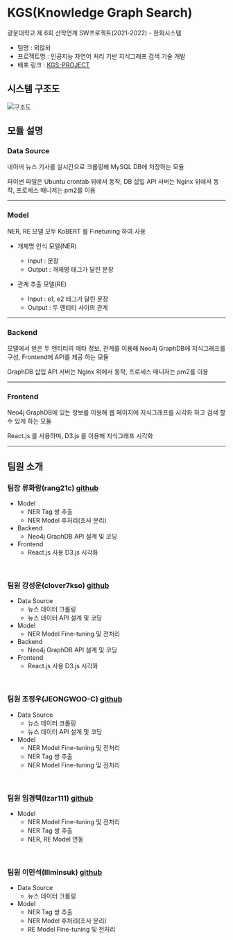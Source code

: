 # KGS(Knowledge Graph Search)
광운대학교 제 6회 산학연계 SW프로젝트(2021-2022) - 한화시스템

- 팀명 : 외않되
- 프로젝트명 : 인공지능 자연어 처리 기반 지식그래프 검색 기술 개발
- 배포 링크 : [KGS-PROJECT](http://kgs-project.ml/)

## 시스템 구조도
![구조도](https://user-images.githubusercontent.com/33370179/170817504-2615caef-e9ea-4da6-8bf6-06b1ccb4147f.svg)

## 모듈 설명
### Data Source

네이버 뉴스 기사를 실시간으로 크롤링해 MySQL DB에 저장하는 모듈

파이썬 파일은 Ubuntu crontab 위에서 동작, DB 삽입 API 서버는 Nginx 위에서 동작, 프로세스 매니저는 pm2를 이용

---
### Model

NER, RE 모델 모두 KoBERT 를 Finetuning 하여 사용
- 개체명 인식 모델(NER)
  - Input : 문장
  - Output : 개체명 태그가 달린 문장

- 관계 추출 모델(RE)
  - Input : e1, e2 태그가 달린 문장
  - Output : 두 엔티티 사이의 관계

---
### Backend

모델에서 받은 두 엔티티의 메타 정보, 관계를 이용해 Neo4j GraphDB에 지식그래프를 구성, Frontend에 API를 제공 하는 모듈

GraphDB 삽입 API 서버는 Nginx 위에서 동작, 프로세스 매니저는 pm2를 이용

---
### Frontend

Neo4j GraphDB에 있는 정보를 이용해 웹 페이지에 지식그래프를 시각화 하고 검색 할 수 있게 하는 모듈

React.js 를 사용하며, D3.js 를 이용해 지식그래프 시각화

---

## 팀원 소개
### 팀장 류화랑(rang21c) [github](https://github.com/rang21c)
- Model
  - NER Tag 쌍 추출
  - NER Model 후처리(조사 분리)
- Backend
  - Neo4j GraphDB API 설계 및 코딩 
- Frontend
  - React.js 사용 D3.js 시각화

<br/>

### 팀원 강성운(clover7kso) [github](https://github.com/clover7kso)
- Data Source
  - 뉴스 데이터 크롤링
  - 뉴스 데이터 API 설계 및 코딩
- Model
  - NER Model Fine-tuning 및 전처리
- Backend
  - Neo4j GraphDB API 설계 및 코딩 
- Frontend
  - React.js 사용 D3.js 시각화

<br/>

### 팀원 조정우(JEONGWOO-C) [github](https://github.com/JEONGWOO-C)
- Data Source
  - 뉴스 데이터 크롤링
  - 뉴스 데이터 API 설계 및 코딩
- Model
  - NER Model Fine-tuning 및 전처리
  - NER Tag 쌍 추출
  - NER Model Fine-tuning 및 전처리

<br/>

### 팀원 임경택(Izar111) [github](https://github.com/Izar111)
- Model
  - NER Model Fine-tuning 및 전처리
  - NER Tag 쌍 추출
  - NER, RE Model 연동

<br/>

### 팀원 이민석(lllminsuk) [github](https://github.com/lllminsuk)
- Data Source
  - 뉴스 데이터 크롤링
- Model
  - NER Tag 쌍 추출
  - NER Model 후처리(조사 분리)
  - RE Model Fine-tuning 및 전처리


<br/>
